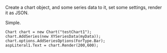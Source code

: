 Create a chart object, and some series data to it, set some settings, render it as JSON.

Simple.
```
Chart chart = new Chart("testChart1");
chart.AddSeries(new XYSeriesData(myData));
chart.options.AddSeriesOptions(ForType.Bar);
aspLiteral1.Text = chart.Render(200,600);
```